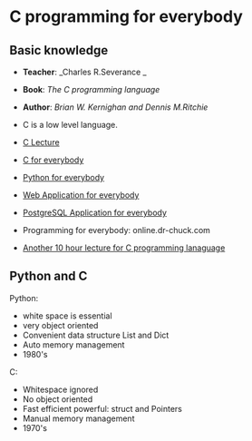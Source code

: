 # C programming for everybody

## Basic knowledge

* **Teacher**: _Charles R.Severance _ 
* **Book**: _The C programming language_
* **Author**: _Brian W. Kernighan and Dennis M.Ritchie_

* C is a low level language.
* [C Lecture](https://www.youtube.com/watch?v=PaPN51Mm5qQ)

* [C for everybody](https://www.cc4e.com/)


* [Python for everybody](https://www.py4e.com/)

* [Web Application for everybody](https://www.wa4e.com/)

* [PostgreSQL Application for everybody](https://www.pg4e.com/)

* Programming for everybody: online.dr-chuck.com

* [Another 10 hour lecture for C programming lanaguage](https://www.youtube.com/watch?v=irqbmMNs2Bo)

## Python and C

Python: 

* white space is essential
* very object oriented
* Convenient data structure List and Dict
* Auto memory management
* 1980's

C:

* Whitespace ignored
* No object oriented
* Fast efficient powerful: struct and Pointers
* Manual memory management
* 1970's